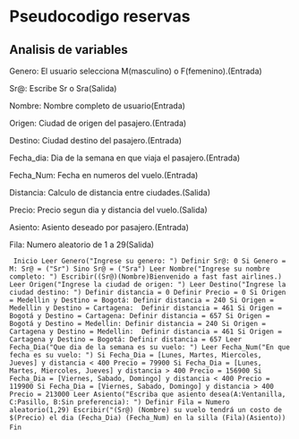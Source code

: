 # Pseudocodigo reservas
## Analisis de variables
Genero: El usuario selecciona M(masculino) o F(femenino).(Entrada)

Sr@: Escribe Sr o Sra(Salida)

Nombre: Nombre completo de usuario(Entrada)

Origen: Ciudad de origen del pasajero.(Entrada)

Destino: Ciudad destino del pasajero.(Entrada)

Fecha_dia: Dia de la semana en que viaja el pasajero.(Entrada)

Fecha_Num: Fecha en numeros del vuelo.(Entrada)

Distancia: Calculo de distancia entre ciudades.(Salida)

Precio: Precio segun dia y distancia del vuelo.(Salida)

Asiento: Asiento deseado por pasajero.(Entrada)

Fila: Numero aleatorio de 1 a 29(Salida)


` ` `
Inicio
    Leer Genero("Ingrese su genero: ")
    Definir Sr@: 0
    Si Genero = M:
        Sr@ = ("Sr")
    Sino
        Sr@ = ("Sra")
    Leer Nombre("Ingrese su nombre completo: ")
    Escribir((Sr@)(Nombre)Bienvenido a fast fast airlines.)
    Leer Origen("Ingrese la ciudad de origen: ")
    Leer Destino("Ingrese la ciudad destino: ")
    Definir distancia = 0
    Definir Precio = 0
    Si Origen = Medellin y Destino = Bogotá:
        Definir distancia = 240
    Si Origen = Medellin y Destino = Cartagena: 
        Definir distancia = 461
    Si Origen = Bogotá y Destino = Cartagena:
        Definir distancia = 657
    Si Origen = Bogotá y Destino = Medellin:
        Definir distancia = 240
    Si Origen = Cartagena y Destino = Medellin: 
        Definir distancia = 461
    Si Origen = Cartagena y Destino = Bogotá:
        Definir distancia = 657
    Leer Fecha_Dia("Que dia de la semana es su vuelo: ")
    Leer Fecha_Num("En que fecha es su vuelo: ")
    Si Fecha_Dia = [Lunes, Martes, Miercoles, Jueves] y distancia < 400
        Precio = 79900
        Si Fecha_Dia = [Lunes, Martes, Miercoles, Jueves] y distancia > 400
        Precio = 156900
        Si Fecha_Dia = [Viernes, Sabado, Domingo] y distancia < 400
        Precio = 119900
        Si Fecha_Dia = [Viernes, Sabado, Domingo] y distancia > 400       
        Precio = 213000
    Leer Asiento("Escriba que asiento desea(A:Ventanilla, C:Pasillo, B:Sin preferencia): ")
    Definir Fila = Numero aleatorio(1,29)
    Escribir("(Sr@) (Nombre) su vuelo tendrá un costo de $(Precio) el dia (Fecha_Dia) (Fecha_Num) en la silla (Fila)(Asiento))
Fin
` ` `